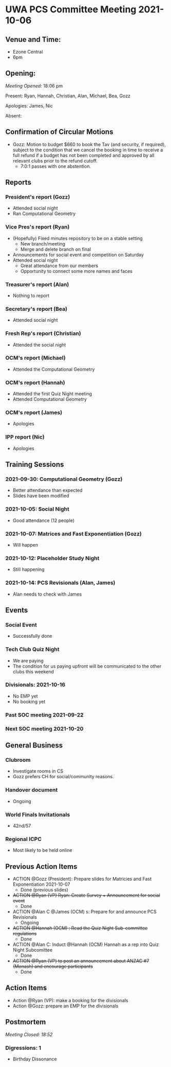 # UWA PCS Committee Meeting 2021-10-06

## Venue and Time:
- Ezone Central
- 6pm 


## Opening: 

*Meeting Opened:* 18:06 pm

Present: Ryan, Hannah, Christian, Alan, Michael, Bea, Gozz

Apologies: James, Nic

Absent: 

## Confirmation of Circular Motions
- Gozz: Motion to budget $660 to book the Tav (and security, if required), subject to the condition that we cancel the booking in time to receive a full refund if a budget has not been completed and approved by all relevant clubs prior to the refund cutoff.
  - 7:0:1 passes with one abstention. 

## Reports

### President's report (Gozz)
- Attended social night
- Ran Computational Geometry


### Vice Pres's report (Ryan)
- (Hopefully) Fixed minutes repository to be on a stable setting
  - New branch/meeting
  - Merge and delete branch on final 
- Announcements for social event and competition on Saturday
- Attended social night 
  - Great attendance from our members
  - Opportunity to connect some more names and faces
 

### Treasurer's report (Alan)
- Nothing to report

### Secretary's report (Bea)
- Attended social night

### Fresh Rep's report (Christian)
- Attended the social night

### OCM's report (Michael)
- Attended the Computational Geometry

### OCM's report (Hannah)
- Attended the first Quiz Night meeting
- Attended Computational Geometry

### OCM's report (James)
- Apologies

### IPP report (Nic)
- Apologies

## Training Sessions

### 2021-09-30: Computational Geometry (Gozz)
- Better attendance than expected 
- Slides have been modified 

### 2021-10-05: Social Night
- Good attendance (12 people)

### 2021-10-07: Matrices and Fast Exponentiation (Gozz)
- Will happen

### 2021-10-12: Placeholder Study Night
- Still happening

### 2021-10-14: PCS Revisionals (Alan, James)
- Alan needs to check with James 

## Events

### Social Event
- Successfully done

### Tech Club Quiz Night
- We are paying
- The condition for us paying upfront will be communicated to the other clubs this weekend

### Divisionals: 2021-10-16
- No EMP yet
- No booking yet

### Past SOC meeting 2021-09-22

### Next SOC meeting 2021-10-20

## General Business

### Clubroom 
- Investigate rooms in CS
- Gozz prefers CH for social/community reasons. 

### Handover document
- Ongoing

### World Finals Invitationals
- 42nd/57

### Regional ICPC
- Most likely to be held online

## Previous Action Items
- ACTION @Gozz (President): Prepare slides for Matricies and Fast Exponentiation 2021-10-07
    - Done (previous slides)
- ~~ACTION @Ryan (VP) Ryan: Create Survey + Announcement for social event~~
  - Done  
- ACTION @Alan C @James (OCM) s: Prepare for and announce PCS Revisionals
    - Ongoing
- ~~ACTION @Hannah (OCM) : Read the Quiz Night Sub-committee regulations~~
  - Done 
- ACTION @Alan C: Induct @Hannah (OCM) Hannah as a rep into Quiz Night Subcomittee
    - Done
- ~~ACTION @Ryan (VP)  to post an announcement about ANZAC #7 (Monash) and encourage participants~~
  - Done

## Action Items
- Action @Ryan (VP): make a booking for the divisionals
- Action @Gozz: prepare an EMP for the divisionals


## Postmortem

*Meeting Closed: 18:52*

###  Digressions: 1
- Birthday Dissonance

